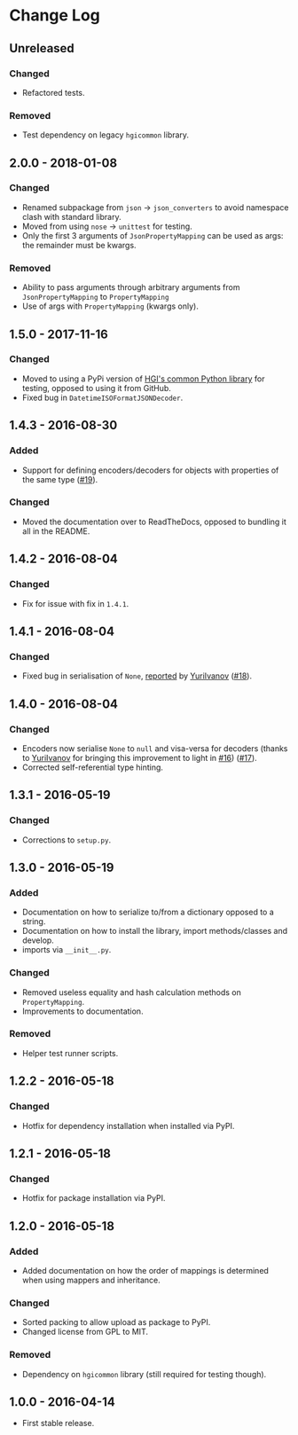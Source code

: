 # Change Log
## Unreleased
### Changed
- Refactored tests.

### Removed
- Test dependency on legacy `hgicommon` library.


## 2.0.0 - 2018-01-08
### Changed
- Renamed subpackage from `json` -> `json_converters` to avoid namespace clash with standard library.
- Moved from using `nose` -> `unittest` for testing.
- Only the first 3 arguments of `JsonPropertyMapping` can be used as args: the remainder must be kwargs.

### Removed
- Ability to pass arguments through arbitrary arguments from `JsonPropertyMapping` to `PropertyMapping`
- Use of args with `PropertyMapping` (kwargs only).


## 1.5.0 - 2017-11-16 
### Changed
- Moved to using a PyPi version of 
[HGI's common Python library](https://github.com/wtsi-hgi/python-common) for 
testing, opposed to using it from GitHub.
- Fixed bug in `DatetimeISOFormatJSONDecoder`.


## 1.4.3 - 2016-08-30
### Added
- Support for defining encoders/decoders for objects with properties of the same type 
([#19](https://github.com/wtsi-hgi/python-json/issues/19)).

### Changed
- Moved the documentation over to ReadTheDocs, opposed to bundling it all in the README.


## 1.4.2 - 2016-08-04
### Changed
- Fix for issue with fix in `1.4.1`.


## 1.4.1 - 2016-08-04
### Changed
- Fixed bug in serialisation of `None`, 
[reported](https://github.com/wtsi-hgi/python-json/issues/16#issuecomment-237527405) by 
[YuriIvanov](https://github.com/YuriIvanov) ([#18](https://github.com/wtsi-hgi/python-json/issues/18)).


## 1.4.0 - 2016-08-04
### Changed
- Encoders now serialise `None` to `null` and visa-versa for decoders (thanks to 
[YuriIvanov](https://github.com/YuriIvanov) for bringing this improvement to light in 
[#16](https://github.com/wtsi-hgi/python-json/issues/16)) ([#17](https://github.com/wtsi-hgi/python-json/issues/17)).
- Corrected self-referential type hinting. 


## 1.3.1 - 2016-05-19
### Changed
- Corrections to `setup.py`.


## 1.3.0 - 2016-05-19
### Added
- Documentation on how to serialize to/from a dictionary opposed to a string.
- Documentation on how to install the library, import methods/classes and develop.
- imports via `__init__.py`.

### Changed
- Removed useless equality and hash calculation methods on `PropertyMapping`.
- Improvements to documentation.

### Removed
- Helper test runner scripts.


## 1.2.2 - 2016-05-18
### Changed
- Hotfix for dependency installation when installed via PyPI.


## 1.2.1 - 2016-05-18
### Changed
- Hotfix for package installation via PyPI.


## 1.2.0 - 2016-05-18
### Added
- Added documentation on how the order of mappings is determined when using mappers and inheritance.

### Changed
- Sorted packing to allow upload as package to PyPI.
- Changed license from GPL to MIT.

### Removed
- Dependency on `hgicommon` library (still required for testing though).

## 1.0.0 - 2016-04-14
- First stable release.
